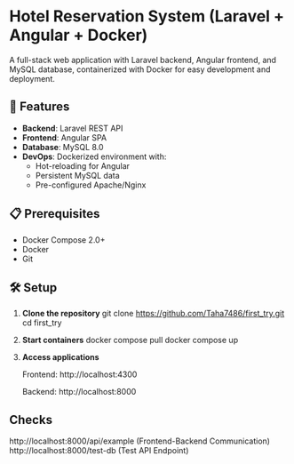 # Hotel Reservation System (Laravel + Angular + Docker)

A full-stack web application with Laravel backend, Angular frontend, and MySQL database, containerized with Docker for easy development and deployment.

## 🚀 Features
- **Backend**: Laravel REST API
- **Frontend**: Angular SPA
- **Database**: MySQL 8.0
- **DevOps**: Dockerized environment with:
  - Hot-reloading for Angular
  - Persistent MySQL data
  - Pre-configured Apache/Nginx

## 📋 Prerequisites
- Docker Compose 2.0+
- Docker
- Git

## 🛠️ Setup
1. **Clone the repository**
   git clone https://github.com/Taha7486/first_try.git
   cd first_try
2. **Start containers**
   docker compose pull
   docker compose up 

3. **Access applications**

    Frontend: http://localhost:4300

    Backend: http://localhost:8000

## Checks
   http://localhost:8000/api/example (Frontend-Backend Communication)
   http://localhost:8000/test-db     (Test API Endpoint)